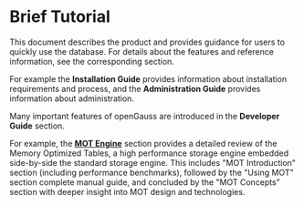 # Brief Tutorial

This document describes the product and provides guidance for users to quickly use the database. For details about the features and reference information, see the corresponding section.

For example the **Installation Guide** provides information about installation requirements and process, and the **Administration Guide** provides information about administration.

Many important features of openGauss are introduced in the **Developer Guide** section.

For example, the **[MOT Engine](../DatabaseAdministrationGuide/introducing-mot.md)** section provides a detailed review of the Memory Optimized Tables, a high performance storage engine embedded side-by-side the standard storage engine. This includes "MOT Introduction" section (including performance benchmarks), followed by the "Using MOT" section complete manual guide, and concluded by the "MOT Concepts" section with deeper insight into MOT design and technologies.


